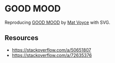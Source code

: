 # GOOD MOOD

Reproducing [GOOD MOOD](https://dribbble.com/shots/14077560-GOOD-MOOD) by [Mat Voyce](https://dribbble.com/MatVoyce) with SVG.

## Resources

- https://stackoverflow.com/a/50651807
- https://stackoverflow.com/a/72635376
